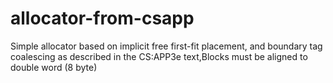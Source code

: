 # allocator-from-csapp
Simple allocator based on implicit free first-fit placement, and boundary tag coalescing  as described in the CS:APP3e text,Blocks must be aligned to double word (8 byte)
